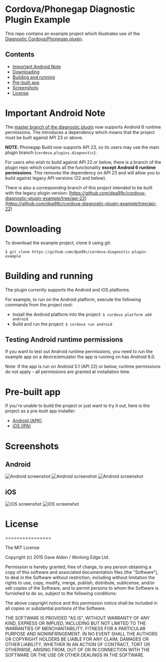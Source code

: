 Cordova/Phonegap Diagnostic Plugin Example
==========================================

This repo contains an example project which illustrates use of the [Diagnostic Cordova/Phonegap plugin](https://github.com/dpa99c/cordova-diagnostic-plugin).

## Contents
* [Important Android Note](#important-android-note)
* [Downloading](#downloading)
* [Building and running](#building-and-running)
* [Pre-built app](#pre-built-app)
* [Screenshots](#screenshots)
* [License](#license)

# Important Android Note

The [master branch of the diagnostic plugin](https://github.com/dpa99c/cordova-diagnostic-plugin) now supports Android 6 runtime permissions. The introduces a dependency which means that the project must be built against API 23 or above.

**NOTE**: Phonegap Build now supports API 23, so its users may use the main plugin branch (`cordova.plugins.diagnostic`).

For users who wish to build against API 22 or below, there is a branch of the plugin repo which contains all the functionality __except Android 6 runtime permissions__. This removes the dependency on API 23 and will allow you to build against legacy API versions (22 and below).

There is also a corresponding branch of this project intended to be built with the legacy plugin version: [https://github.com/dpa99c/cordova-diagnostic-plugin-example/tree/api-22](https://github.com/dpa99c/cordova-diagnostic-plugin-example/tree/api-22)

# Downloading

To download the example project, clone it using git:

    $ git clone https://github.com/dpa99c/cordova-diagnostic-plugin-example

# Building and running

The plugin currently supports the Android and iOS platforms.

For example, to run on the Android platform, execute the following commands from the project root:

- Install the Android platform into the project: `$ cordova platform add android`
- Build and run the project: `$ cordova run android`

## Testing Android runtime permissions

If you want to test out Android runtime permissions, you need to run the example app on a device/emulator the app is running on has Android 6.0.

Note: If the app is run on Android 5.1 (API 22)  or below, runtime permissions do not apply - all permissions are granted at installation time.

# Pre-built app
If you're unable to build the project or just want to try it out, here is the project as a pre-built app installer:

- [Android (APK)](build/cordova-diagnostic-plugin-example.apk)
- [iOS (IPA)](build/cordova-diagnostic-plugin-example.ipa)

# Screenshots

## Android

![Android screenshot](https://raw.githubusercontent.com/dpa99c/cordova-diagnostic-plugin-example/master/screenshots/android_1.png)
![Android screenshot](https://raw.githubusercontent.com/dpa99c/cordova-diagnostic-plugin-example/master/screenshots/android_2.png)
![Android screenshot](https://raw.githubusercontent.com/dpa99c/cordova-diagnostic-plugin-example/master/screenshots/android_3.png)

## iOS

![iOS screenshot](https://raw.githubusercontent.com/dpa99c/cordova-diagnostic-plugin-example/master/screenshots/ios_1.png)
![iOS screenshot](https://raw.githubusercontent.com/dpa99c/cordova-diagnostic-plugin-example/master/screenshots/ios_2.png)

# License
================

The MIT License

Copyright (c) 2015 Dave Alden / Working Edge Ltd.

Permission is hereby granted, free of charge, to any person obtaining a copy
of this software and associated documentation files (the "Software"), to deal
in the Software without restriction, including without limitation the rights
to use, copy, modify, merge, publish, distribute, sublicense, and/or sell
copies of the Software, and to permit persons to whom the Software is
furnished to do so, subject to the following conditions:

The above copyright notice and this permission notice shall be included in
all copies or substantial portions of the Software.

THE SOFTWARE IS PROVIDED "AS IS", WITHOUT WARRANTY OF ANY KIND, EXPRESS OR
IMPLIED, INCLUDING BUT NOT LIMITED TO THE WARRANTIES OF MERCHANTABILITY,
FITNESS FOR A PARTICULAR PURPOSE AND NONINFRINGEMENT. IN NO EVENT SHALL THE
AUTHORS OR COPYRIGHT HOLDERS BE LIABLE FOR ANY CLAIM, DAMAGES OR OTHER
LIABILITY, WHETHER IN AN ACTION OF CONTRACT, TORT OR OTHERWISE, ARISING FROM,
OUT OF OR IN CONNECTION WITH THE SOFTWARE OR THE USE OR OTHER DEALINGS IN
THE SOFTWARE.
